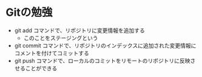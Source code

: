 # Gitの勉強
- git add コマンドで、リポジトリに変更情報を追加する
    - このことをステージングという
- git commit コマンドで、リポジトリのインデックスに追加された変更情報にコメントを付けてコミットする
- git push コマンドで、ローカルのコミットをリモートのリポジトリに反映させることができる
